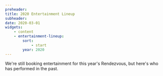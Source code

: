 ```yaml
---
preheader: 
title: 2020 Entertainment Lineup
subheader: 
date: 2020-03-01
widgets:
    - content
    - entertainment-lineup:
        sort: 
            - start
        year: 2020
---
```

We're still booking entertainment for this year's Rendezvous, but here's who has performed in the past.